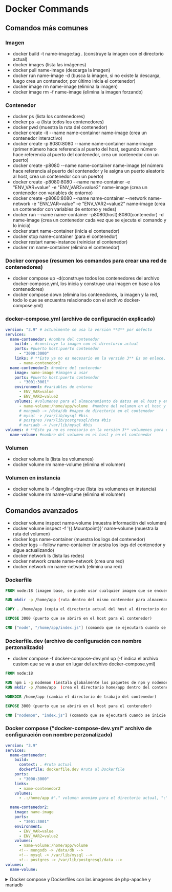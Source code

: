# Docker Commands

## Comandos más comunes
### Imagen
- docker build -t name-image:tag . (construye la imagen con el directorio actual)
- docker images (lista las imágenes)
- docker pull name-image (descarga la imagen)
- docker run name-image -d (busca la imagen, si no existe la descarga, luego crea un contenedor, por último inicia el contenedor)
- docker image rm name-image (elimina la imagen)
- docker image rm -f name-image (elimina la imagen forzando)

### Contenedor
- docker ps (lista los contenedores)
- docker ps -a (lista todos los contenedores)
- docker pwd (muestra la ruta del contenedor)
- docker create -it --name name-container name-image (crea un contenedor interactivo)
- docker create -p 8080:8080 --name name-container name-image (primer número hace referencia al puerto del host, segundo número hace referencia al puerto del contenedor, crea un contenedor con un puerto)
- docker create -p8080 --name name-container name-image (el número hace referencia al puerto del contenedor y le asigna un puerto aleatorio al host, crea un contenedor con un puerto)
- docker create -p8080:8080 --name name-container -e "ENV_VAR=value" -e "ENV_VAR2=value2" name-image (crea un contenedor con variables de entorno)
- docker create -p8080:8080 --name name-container --network name-network -e "ENV_VAR=value" -e "ENV_VAR2=value2" name-image (crea un contenedor con variables de entorno y redes)
- docker run --name name-container -p8080(host):8080(contenedor) -d name-image (crea un contenedor cada vez que se ejecuta el comando y lo inicia)
- docker start name-container (inicia el contenedor)
- docker stop name-container (para el contenedor)
- docker restart name-instance (reiniciar el contenedor)
- docker rm name-container (elimina el contenedor)

### Docker compose (resumen los comandos para crear una red de contenedores)
- docker compose up -d(construye todos los contenedores del archivo docker-compose.yml, los inicia y construye una imagen en base a los contenedores)
- docker compose down (elimina los contenedores, la imagen y la red, todo lo que se encuentra relacionado con el archivo docker-compose.yml)

### docker-compose.yml (archivo de configuración explicado)

```yml
version: "3.9" # actualmente se usa la versión **3** por defecto
services:
  name-contenedor: #nombre del contenedor
    build: . #construye la imagen con el directorio actual
    ports: #puerto host:puerto contenedor
      - "3000:3000"
    links: # **Esto ya no es necesario en la versión 3** Es un enlace, relaciona el contenedor con otro contenedor, crea una red de contenedores
      - name-contenedor2
  name-contenedor2: #nombre del contenedor
    image: name-image #imagen a usar
    ports: #puerto host:puerto contenedor
      - "3001:3001"
    environment: #variables de entorno
      - ENV_VAR=value
      - ENV_VAR2=value2
    volumes: #volumenes para el almacenamiento de datos en el host y en el contenedor
      - name-volume:/home/app/volume  #nombre del volumen en el host y en el contenedor
      # mongodb -> /data/db #mapeo de directorio en el contenedor
      # mysql -> /var/lib/mysql #bis 
      # postgres /var/lib/postgresql/data #bis  
      # mariadb -> /var/lib/mysql #bis
volumes: # **Esto ya no es necesario en la versión 3** volumenes para el almacenamiento de datos en el host y en el contenedor
  name-volume: #nombre del volumen en el host y en el contenedor
```
 
### Volumen
- docker volume ls (lista los volumenes)
- docker volume rm name-volume (elimina el volumen)

### Volumen en instancia
- docker volume ls -f dangling=true (lista los volumenes en instancia)
- docker volume rm name-volume (elimina el volumen)

## Comandos avanzados
- docker volume inspect name-volume (muestra información del volumen)
- docker volume inspect -f '{{.Mountpoint}}' name-volume (muestra la ruta del volumen)
- docker logs name-container (muestra los logs del contenedor)
- docker logs --follow name-container (muestra los logs del contenedor y sigue actualizando)
- docker network ls (lista las redes)
- docker network create name-network (crea una red)
- docker network rm name-network (elimina una red)

### Dockerfile
```dockerfile
FROM node:18 (imagen base, se puede usar cualquier imagen que se encuentre en docker hub)

RUN mkdir -p /home/app (ruta dentro del mismo contenedor para almacenar nuestro código fuente)

COPY . /home/app (copia el directorio actual del host al directorio dentro del contenedor)

EXPOSE 3000 (puerto que se abrirá en el host para el contenedor)

CMD ["node", "/home/app/index.js"] (comando que se ejecutará cuando se inicie el contenedor, la ruta es relativa al directorio dentro del contenedor)
```

### Dockerfile.dev (archivo de configuración con nombre perzonalizado)
- docker compose -f docker-compose-dev.yml up (-f indica el archivo custom que se va a usar en lugar del archivo docker-compose.yml)

```dockerfile
FROM node:18

RUN npm i -g nodemon (instala globalmente los paquetes de npm y nodemon para reiniciar el contenedor en caso de que se produzca un cambio en el código fuente)
RUN mkdir -p /home/app  (crea el directorio home/app dentro del contenedor)

WORKDIR /home/app (cambia el directorio de trabajo del contenedor)

EXPOSE 3000 (puerto que se abrirá en el host para el contenedor)

CMD ["nodemon", "index.js"] (comando que se ejecutará cuando se inicie el contenedor, la ruta es relativa al directorio dentro del contenedor)
```


### Docker compose ("docker-compose-dev.yml" archivo de configuración con nombre perzonalizado)

```yml
version: "3.9"
services:
  name-contenedor:
    build:
      context: . #ruta actual
      dockerfile: dockerfile.dev #ruta al Dockerfile
    ports:
      - "3000:3000"
    links:
      - name-contenedor2
    volumes:
      - .:/home/app #"." volumen anonimo para el directorio actual, ":" indica la ruta de destino dentro del contenedor) 

  name-contenedor2:
    image: name-image
    ports:
      - "3001:3001"
    environment:
      - ENV_VAR=value
      - ENV_VAR2=value2
    volumes: 
      - name-volume:/home/app/volume
      <!-- mongodb -> /data/db -->
      <!-- mysql -> /var/lib/mysql -->
      <!-- postgres -> /var/lib/postgresql/data -->
volumes:
  name-volume:
```
</details>

<details>
  <summary>Docker compose y Dockerfiles con las imagenes de php-apache y mariadb</summary>

## compose.yml
```yml
version: '3'
services:
  phpapp:
    build:
      context: .
      dockerfile: dockerfile
    ports:
      - "80:80"
    volumes:
      - ./htdocs:/var/www/html
  mariadb: 
    build:
      context: .
      dockerfile: dockerfile2
    ports:
      - "3306:3306"
    volumes:
      - ./db_mariadb_container:/var/lib/mysql
    environment:
      - MARIADB_ALLOW_EMPTY_ROOT_PASSWORD=1
    command: ['mariadbd', '--sql_mode=NO_ENGINE_SUBSTITUTION', '--innodb-strict-mode=0']
```

## dockerfile
```dockerfile
FROM php:8.2.4-apache

RUN docker-php-ext-install pdo pdo_mysql
RUN docker-php-ext-install mysqli
RUN docker-php-ext-enable mysqli
RUN a2enmod rewrite
RUN a2enmod headers
```	

## dockerfile2
```dockerfile
FROM mariadb:11.2.4-jammy

COPY ./migrations /docker-entrypoint-initdb.d (migración de datos desde una carpeta con los archivos sql a el directorio en el contenedor de mariadb una vez que se inicie el contenedor)
```
</details>